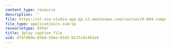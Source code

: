 ```yaml
---
content_type: resource
description: ''
file: https://ol-ocw-studio-app-qa.s3.amazonaws.com/courses/6-004-computation-structures-spring-2017/df47d0de65bd5deeb5d3b21fc4c461a4_Z3-WzUhl9nQ.vtt
file_type: application/x-subrip
resourcetype: Other
title: 3play caption file
uid: df47d0de-65bd-5dee-b5d3-b21fc4c461a4
---
```

